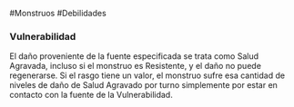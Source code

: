 #Monstruos #Debilidades 

### Vulnerabilidad
El daño proveniente de la fuente especificada se trata como Salud Agravada, incluso si el monstruo es Resistente, y el daño no puede regenerarse. Si el rasgo tiene un valor, el monstruo sufre esa cantidad de niveles de daño de Salud Agravado por turno simplemente por estar en contacto con la fuente de la Vulnerabilidad.